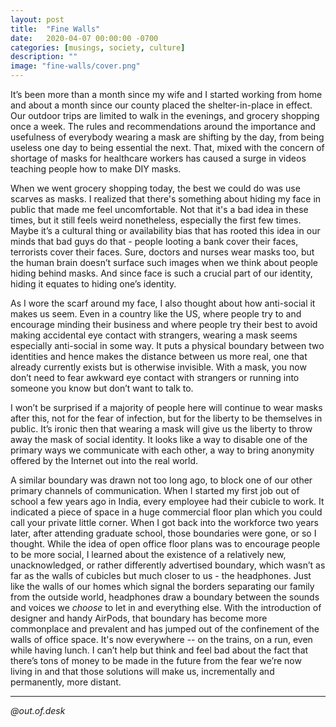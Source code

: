 ```yaml
---
layout: post
title:  "Fine Walls"
date:   2020-04-07 00:00:00 -0700
categories: [musings, society, culture]
description: ""
image: "fine-walls/cover.png"
---
```


It’s been more than a month since my wife and I started working from home and about a month since our county placed the shelter-in-place in effect. Our outdoor trips are limited to walk in the evenings, and grocery shopping once a week. The rules and recommendations around the importance and usefulness of everybody wearing a mask are shifting by the day, from being useless one day to being essential the next. That, mixed with the concern of shortage of masks for healthcare workers has caused a surge in videos teaching people how to make DIY masks.

When we went grocery shopping today, the best we could do was use scarves as masks. I realized that there's something about hiding my face in public that made me feel uncomfortable. Not that it's a bad idea in these times, but it still feels weird nonetheless, especially the first few times. Maybe it’s a cultural thing or availability bias that has rooted this idea in our minds that bad guys do that - people looting a bank cover their faces, terrorists cover their faces. Sure, doctors and nurses wear masks too, but the human brain doesn’t surface such images when we think about people hiding behind masks. And since face is such a crucial part of our identity, hiding it equates to hiding one’s identity.

As I wore the scarf around my face, I also thought about how anti-social it makes us seem. Even in a country like the US, where people try to and encourage minding their business and where people try their best to avoid making accidental eye contact with strangers, wearing a mask seems especially anti-social in some way. It puts a physical boundary between two identities and hence makes the distance between us more real, one that already currently exists but is otherwise invisible. With a mask, you now don’t need to fear awkward eye contact with strangers or running into someone you know but don’t want to talk to.

I won’t be surprised if a majority of people here will continue to wear masks after this, not for the fear of infection, but for the liberty to be themselves in public. It’s ironic then that wearing a mask will give us the liberty to throw away the mask of social identity. It looks like a way to disable one of the primary ways we communicate with each other, a way to bring anonymity offered by the Internet out into the real world.

A similar boundary was drawn not too long ago, to block one of our other primary channels of communication. When I started my first job out of school a few years ago in India, every employee had their cubicle to work. It indicated a piece of space in a huge commercial floor plan which you could call your private little corner. When I got back into the workforce two years later, after attending graduate school, those boundaries were gone, or so I thought. While the idea of open office floor plans was to encourage people to be more social, I learned about the existence of a relatively new, unacknowledged, or rather differently advertised boundary, which wasn’t as far as the walls of cubicles but much closer to us - the headphones. Just like the walls of our homes which signal the borders separating our family from the outside world, headphones draw a boundary between the sounds and voices we *choose* to let in and everything else. With the introduction of designer and handy AirPods, that boundary has become more commonplace and prevalent and has jumped out of the confinement of the walls of office space. It's now everywhere -- on the trains, on a run, even while having lunch. I can’t help but think and feel bad about the fact that there’s tons of money to be made in the future from the fear we’re now living in and that those solutions will make us, incrementally and permanently, more distant.

---

*@out.of.desk*
